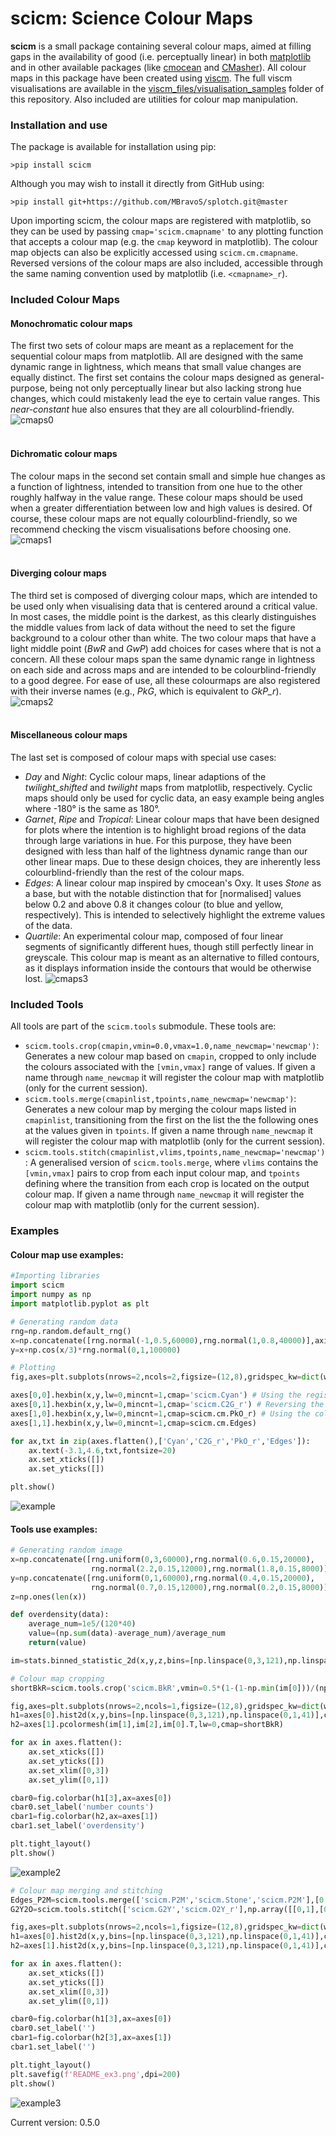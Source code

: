 # scicm: Science Colour Maps
**scicm** is a small package containing several colour maps, aimed at filling gaps in the availability of good (i.e. perceptually linear) in both [matplotlib](https://matplotlib.org/stable/tutorials/colors/colormaps.html) and in other available packages (like [cmocean](https://github.com/matplotlib/cmocean) and [CMasher](https://github.com/1313e/CMasher)). All colour maps in this package have been created using [viscm](https://github.com/matplotlib/viscm). The full viscm visualisations are available in the [viscm_files/visualisation_samples](https://github.com/MBravoS/scicm/tree/master/viscm_files/visualisation_samples) folder of this repository. Also included are utilities for colour map manipulation.

### Installation and use
The package is available for installation using pip:

    >pip install scicm

Although you may wish to install it directly from GitHub using:

    >pip install git+https://github.com/MBravoS/splotch.git@master

Upon importing scicm, the colour maps are registered with matplotlib, so they can be used by passing `cmap='scicm.cmapname'` to any plotting function that accepts a colour map (e.g. the `cmap` keyword in matplotlib). The colour map objects can also be explicitly accessed using `scicm.cm.cmapname`. Reversed versions of the colour maps are also included, accessible through the same naming convention used by matplotlib (i.e. `<cmapname>_r`).

### Included Colour Maps

#### Monochromatic colour maps
The first two sets of colour maps are meant as a replacement for the sequential colour maps from matplotlib. All are designed with the same dynamic range in lightness, which means that small value changes are equally distinct. The first set contains the colour maps designed as general-purpose, being not only perceptually linear but also lacking strong hue changes, which could mistakenly lead the eye to certain value ranges. This *near-constant* hue also ensures that they are all colourblind-friendly.
![cmaps0](/examples/scicm_monochromat.png)
<br><br>

#### Dichromatic colour maps
The colour maps in the second set contain small and simple hue changes as a function of lightness, intended to transition from one hue to the other roughly halfway in the value range. These colour maps should be used when a greater differentiation between low and high values is desired. Of course, these colour maps are not equally colourblind-friendly, so we recommend checking the viscm visualisations before choosing one.
![cmaps1](/examples/scicm_dichromat.png)
<br><br>

#### Diverging colour maps
The third set is composed of diverging colour maps, which are intended to be used only when visualising data that is centered around a critical value. In most cases, the middle point is the darkest, as this clearly distinguishes the middle values from lack of data without the need to set the figure background to a colour other than white. The two colour maps that have a light middle point (*BwR* and *GwP*) add choices for cases where that is not a concern. All these colour maps span the same dynamic range in lightness on each side and across maps and are intended to be colourblind-friendly to a good degree. For ease of use, all these colourmaps are also registered with their inverse names (e.g., *PkG*, which is equivalent to *GkP_r*).
![cmaps2](/examples/scicm_diverging.png)
<br><br>

#### Miscellaneous colour maps
The last set is composed of colour maps with special use cases:
- *Day* and *Night*: Cyclic colour maps, linear adaptions of the *twilight_shifted* and *twilight* maps from matplotlib, respectively. Cyclic maps should only be used for cyclic data, an easy example being angles where -180° is the same as 180°.
- *Garnet*, *Ripe* and *Tropical*: Linear colour maps that have been designed for plots where the intention is to highlight broad regions of the data through large variations in hue. For this purpose, they have been designed with less than half of the lightness dynamic range than our other linear maps. Due to these design choices, they are inherently less colourblind-friendly than the rest of the colour maps.
- *Edges*: A linear colour map inspired by cmocean's Oxy. It uses *Stone* as a base, but with the notable distinction that for \[normalised\] values below 0.2 and above 0.8 it changes colour (to blue and yellow, respectively). This is intended to selectively highlight the extreme values of the data.
- *Quartile*: An experimental colour map, composed of four linear segments of significantly different hues, though still perfectly linear in greyscale. This colour map is meant as an alternative to filled contours, as it displays information inside the contours that would be otherwise lost.
![cmaps3](/examples/scicm_miscellaneous.png)

### Included Tools
All tools are part of the `scicm.tools` submodule. These tools are:
- `scicm.tools.crop(cmapin,vmin=0.0,vmax=1.0,name_newcmap='newcmap')`: Generates a new colour map based on `cmapin`, cropped to only include the colours associated with the `[vmin,vmax]` range of values. If given a name through `name_newcmap` it will register the colour map with matplotlib (only for the current session).
- `scicm.tools.merge(cmapinlist,tpoints,name_newcmap='newcmap')`: Generates a new colour map by merging the colour maps listed in `cmapinlist`, transitioning from the first on the list the the following ones at the values given in `tpoints`. If given a name through `name_newcmap` it will register the colour map with matplotlib (only for the current session).
- `scicm.tools.stitch(cmapinlist,vlims,tpoints,name_newcmap='newcmap')`: A generalised version of `scicm.tools.merge`, where `vlims` contains the `[vmin,vmax]` pairs to crop from each input colour map, and `tpoints` defining where the transition from each crop is located on the output colour map. If given a name through `name_newcmap` it will register the colour map with matplotlib (only for the current session).

### Examples

#### Colour map use examples:

```python
#Importing libraries
import scicm
import numpy as np
import matplotlib.pyplot as plt

# Generating random data
rng=np.random.default_rng()
x=np.concatenate([rng.normal(-1,0.5,60000),rng.normal(1,0.8,40000)],axis=0)
y=x+np.cos(x/3)*rng.normal(0,1,100000)

# Plotting
fig,axes=plt.subplots(nrows=2,ncols=2,figsize=(12,8),gridspec_kw=dict(wspace=0.0,hspace=0.0))

axes[0,0].hexbin(x,y,lw=0,mincnt=1,cmap='scicm.Cyan') # Using the registered names with matplotlib
axes[0,1].hexbin(x,y,lw=0,mincnt=1,cmap='scicm.C2G_r') # Reversing the colour map
axes[1,0].hexbin(x,y,lw=0,mincnt=1,cmap=scicm.cm.PkO_r) # Using the colour map objects
axes[1,1].hexbin(x,y,lw=0,mincnt=1,cmap=scicm.cm.Edges)

for ax,txt in zip(axes.flatten(),['Cyan','C2G_r','PkO_r','Edges']):
    ax.text(-3.1,4.6,txt,fontsize=20)
    ax.set_xticks([])
    ax.set_yticks([])

plt.show()
```
![example](/examples/README_ex1.png)

#### Tools use examples:

```python
# Generating random image
x=np.concatenate([rng.uniform(0,3,60000),rng.normal(0.6,0.15,20000),
                  rng.normal(2.2,0.15,12000),rng.normal(1.8,0.15,8000)],axis=0)
y=np.concatenate([rng.uniform(0,1,60000),rng.normal(0.4,0.15,20000),
                  rng.normal(0.7,0.15,12000),rng.normal(0.2,0.15,8000)],axis=0)
z=np.ones(len(x))

def overdensity(data):
    average_num=1e5/(120*40)
    value=(np.sum(data)-average_num)/average_num
    return(value)

im=stats.binned_statistic_2d(x,y,z,bins=[np.linspace(0,3,121),np.linspace(0,1,41)],statistic=overdensity)

# Colour map cropping
shortBkR=scicm.tools.crop('scicm.BkR',vmin=0.5*(1-(1-np.min(im[0]))/(np.max(im[0])-1)),vmax=1.0)

fig,axes=plt.subplots(nrows=2,ncols=1,figsize=(12,8),gridspec_kw=dict(wspace=0.0,hspace=0.0),facecolor='w')
h1=axes[0].hist2d(x,y,bins=[np.linspace(0,3,121),np.linspace(0,1,41)],cmap='scicm.Stone_r')
h2=axes[1].pcolormesh(im[1],im[2],im[0].T,lw=0,cmap=shortBkR)

for ax in axes.flatten():
    ax.set_xticks([])
    ax.set_yticks([])
    ax.set_xlim([0,3])
    ax.set_ylim([0,1])

cbar0=fig.colorbar(h1[3],ax=axes[0])
cbar0.set_label('number counts')
cbar1=fig.colorbar(h2,ax=axes[1])
cbar1.set_label('overdensity')

plt.tight_layout()
plt.show()
```
![example2](/examples/README_ex2.png)
```python
# Colour map merging and stitching
Edges_P2M=scicm.tools.merge(['scicm.P2M','scicm.Stone','scicm.P2M'],[0.25,0.75],'custom.Edges_P2M')
G2Y2O=scicm.tools.stitch(['scicm.G2Y','scicm.O2Y_r'],np.array([[0,1],[0,1]]),[0.5],'custom.G2Y2O')

fig,axes=plt.subplots(nrows=2,ncols=1,figsize=(12,8),gridspec_kw=dict(wspace=0.0,hspace=0.0),facecolor='w')
h1=axes[0].hist2d(x,y,bins=[np.linspace(0,3,121),np.linspace(0,1,41)],cmap='custom.Edges_P2M')
h2=axes[1].hist2d(x,y,bins=[np.linspace(0,3,121),np.linspace(0,1,41)],cmap='custom.G2Y2O')

for ax in axes.flatten():
    ax.set_xticks([])
    ax.set_yticks([])
    ax.set_xlim([0,3])
    ax.set_ylim([0,1])

cbar0=fig.colorbar(h1[3],ax=axes[0])
cbar0.set_label('')
cbar1=fig.colorbar(h2[3],ax=axes[1])
cbar1.set_label('')

plt.tight_layout()
plt.savefig(f'README_ex3.png',dpi=200)
plt.show()
```
![example3](/examples/README_ex3.png)

Current version: 0.5.0
